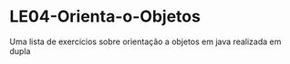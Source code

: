 # LE04-Orienta-o-Objetos
Uma lista de exercicios sobre orientação a objetos em java realizada em dupla
